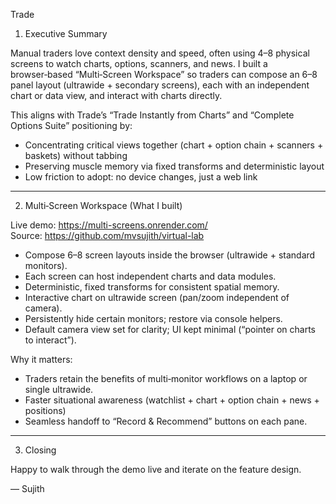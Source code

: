 Trade 

1) Executive Summary

Manual traders love context density and speed, often using 4–8 physical screens to watch charts, options, scanners, and news. I built a browser‑based “Multi‑Screen Workspace” so traders can compose an 6–8 panel layout (ultrawide + secondary screens), each with an independent chart or data view, and interact with charts directly.

This aligns with Trade’s “Trade Instantly from Charts” and “Complete Options Suite” positioning by:
- Concentrating critical views together (chart + option chain + scanners + baskets) without tabbing
- Preserving muscle memory via fixed transforms and deterministic layout
- Low friction to adopt: no device changes, just a web link

---



2) Multi‑Screen Workspace (What I built)


Live demo: https://multi-screens.onrender.com/  
Source: https://github.com/mvsujith/virtual-lab

- Compose 6–8 screen layouts inside the browser (ultrawide + standard monitors).
- Each screen can host independent charts and data modules.
- Deterministic, fixed transforms for consistent spatial memory.
- Interactive chart on ultrawide screen (pan/zoom independent of camera).
- Persistently hide certain monitors; restore via console helpers.
- Default camera view set for clarity; UI kept minimal (“pointer on charts to interact”).

Why it matters:
- Traders retain the benefits of multi‑monitor workflows on a laptop or single ultrawide.
- Faster situational awareness (watchlist + chart + option chain + news + positions)
- Seamless handoff to “Record & Recommend” buttons on each pane.

---


3) Closing

Happy to walk through the demo live and iterate on the feature design.

—
Sujith
